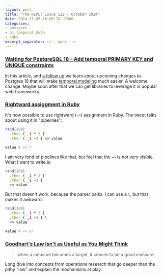 ```yaml
---
layout: post
title: "The REPL: Issue 122 - October 2024"
date: 2024-11-05 16:06:28 -0800
categories:
- postgres
- bi temporal data
- ruby
excerpt_separator: <!-- more -->
---
```


### [Waiting for PostgreSQL 18 – Add temporal PRIMARY KEY and UNIQUE constraints](https://www.depesz.com/2024/09/30/waiting-for-postgresql-18-add-temporal-primary-key-and-unique-constraints/)

In this article, and [a follow up](https://www.depesz.com/2024/10/03/waiting-for-postgresql-18-add-temporal-foreign-key-contraints/) we learn about upcoming changes to Postgres 18 that will make [temporal modeling](/categories/bi-temporal-data/) much easier. A welcome change. Maybe soon after that we can get libraries to leverage it in popular web frameworks.

### [Rightward assiggment in Ruby](https://ruby.social/@davetron5000/113362613406267986)

It's now possible to use rightward (`->`) assignment in Ruby. The tweet talks about using it in "pipelines":

```ruby
rand(100)
  .then { _1 * 2 }
  .then { _1 -3 } => value

value # => 7
```

I am very fond of pipelines like that, but feel that the `=>` is not very visible. What I want to write is:

```ruby
rand(100)
  .then { _1 * 2 }
  .then { _1 -3 }
  => value
```

But that doesn't work, because the parser balks. I can use a `\`, but that makes it awkward:

```ruby
rand(100)
  .then { _1 * 2 }
  .then { _1 -3 } \
  => value

value # => 87
```

### [Goodhart's Law Isn't as Useful as You Might Think](https://commoncog.com/goodharts-law-not-useful/)

> when a measure becomes a target, it ceases to be a good measure

Long dive into concepts from operations research that go deeper than the pithy "law" and explain the mechanisms at play.

